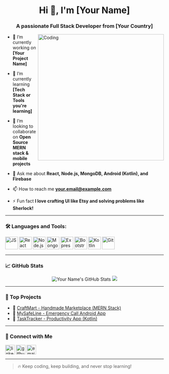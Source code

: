 <h1 align="center">Hi 👋, I'm [Your Name]</h1>
<h3 align="center">A passionate Full Stack Developer from [Your Country]</h3>

<img align="right" alt="Coding" width="400" src="https://i.gifer.com/YCZH.gif">

- 🔭 I’m currently working on **[Your Project Name]**

- 🌱 I’m currently learning **[Tech Stack or Tools you're learning]**

- 👯 I’m looking to collaborate on **Open Source MERN stack & mobile projects**

- 💬 Ask me about **React, Node.js, MongoDB, Android (Kotlin), and Firebase**

- 📫 How to reach me **your.email@example.com**

- ⚡ Fun fact **I love crafting UI like Etsy and solving problems like Sherlock!**

---

### 🛠️ Languages and Tools:

<p align="left">
  <img src="https://cdn.jsdelivr.net/gh/devicons/devicon/icons/javascript/javascript-original.svg" alt="JS" width="40"/>
  <img src="https://cdn.jsdelivr.net/gh/devicons/devicon/icons/react/react-original.svg" alt="React" width="40"/>
  <img src="https://cdn.jsdelivr.net/gh/devicons/devicon/icons/nodejs/nodejs-original.svg" alt="Node.js" width="40"/>
  <img src="https://cdn.jsdelivr.net/gh/devicons/devicon/icons/mongodb/mongodb-original.svg" alt="MongoDB" width="40"/>
  <img src="https://cdn.jsdelivr.net/gh/devicons/devicon/icons/express/express-original.svg" alt="Express" width="40"/>
  <img src="https://cdn.jsdelivr.net/gh/devicons/devicon/icons/bootstrap/bootstrap-plain.svg" alt="Bootstrap" width="40"/>
  <img src="https://cdn.jsdelivr.net/gh/devicons/devicon/icons/kotlin/kotlin-original.svg" alt="Kotlin" width="40"/>
  <img src="https://cdn.jsdelivr.net/gh/devicons/devicon/icons/git/git-original.svg" alt="Git" width="40"/>
</p>

---

### 📈 GitHub Stats

<p align="center">
  <img src="https://github-readme-stats.vercel.app/api?username=your-username&show_icons=true&theme=tokyonight" alt="Your Name's GitHub Stats" />
  <img src="https://github-readme-streak-stats.herokuapp.com/?user=your-username&theme=tokyonight" />
</p>

---

### 📂 Top Projects

- 🔗 [CraftMart - Handmade Marketplace (MERN Stack)](https://github.com/your-username/craftmart)
- 🔗 [MySafeLine - Emergency Call Android App](https://github.com/your-username/mysafeline)
- 🔗 [TaskTracker - Productivity App (Kotlin)](https://github.com/your-username/tasktracker)

---

### 🔗 Connect with Me

<p align="left">
<a href="https://linkedin.com/in/yourprofile" target="blank"><img align="center" src="https://cdn-icons-png.flaticon.com/512/174/174857.png" alt="linkedin" height="30" /></a>
<a href="https://github.com/your-username" target="blank"><img align="center" src="https://cdn-icons-png.flaticon.com/512/25/25231.png" alt="github" height="30" /></a>
<a href="mailto:your.email@example.com"><img align="center" src="https://cdn-icons-png.flaticon.com/512/732/732200.png" alt="email" height="30" /></a>
</p>

---

> 🔥 Keep coding, keep building, and never stop learning!

